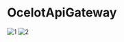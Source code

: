 # OcelotApiGateway

![1](https://user-images.githubusercontent.com/34273337/152810785-44411cec-575f-48c1-b976-b1c7d1703f2a.PNG)
![2](https://user-images.githubusercontent.com/34273337/152810817-1d2d313c-ab88-4df8-aaeb-428af3a37f74.PNG)
